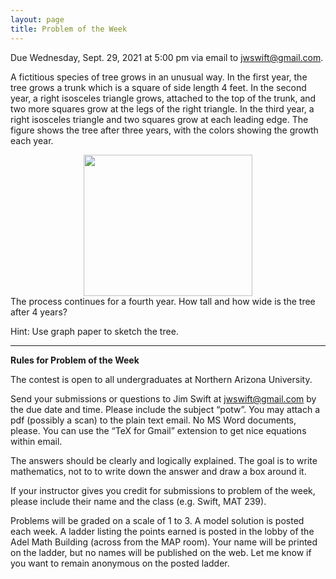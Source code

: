 ```yaml
---
layout: page
title: Problem of the Week
---
```


Due Wednesday, Sept. 29, 2021 at 5:00 pm via email to 
<a href="mailto:jwswift@gmail.com?subject=potw" target="_blank">jwswift@gmail.com</a>.
<p>
A fictitious species of tree grows in an unusual way.  In the first year, 
the tree grows a trunk which is a square of side length 4 feet.
In the second year, a right isosceles triangle grows, attached to the top of the trunk, and two more squares
grow at the legs of the right triangle.  In the third year, a right isosceles triangle and two squares grow at each leading
edge.  The figure shows the tree after three years, with the colors showing the growth each year.
<center>
<!--  this following line did not work.  I did something tricky for the first week, but I edited it because it
did not work in the archives.
<img src = "files/images/2021-09-29.png" style="width:180px;height:151">
-->
<img src = "https://naumathstat.github.io/problem-of-the-week/files/images/2021-09-29.png" style="width:270px;height:226">
</center>
The process continues for a fourth year.  How tall and how wide is the tree after 4 years?
</p><p>
Hint: Use graph paper to sketch the tree.
<hr>
<b>Rules for Problem of the Week</b>
<p>
The contest is open to all undergraduates at Northern Arizona University.
<p>
Send your submissions or questions to Jim Swift at
<a href="mailto:jwswift@gmail.com?subject=potw" target="_blank">jwswift@gmail.com</a> by the due date and time.
Please include the subject &ldquo;potw&rdquo;.
You may attach a pdf (possibly a scan) to the plain text email.  No MS Word documents, please.
You can use the &ldquo;TeX for Gmail&rdquo; extension to get nice equations within email.
<p>The answers should be clearly and logically explained.  The goal is to write mathematics, not to
 to write down the answer and draw a box around it.
</p>
<p>
	If your instructor gives you credit for submissions to problem of the week, please include their name
	and the class  (e.g. Swift, MAT 239).
</p><p>
	Problems will be graded on a scale of 1 to 3.  A model solution is posted each week.
	A ladder listing the points earned is posted in the lobby of the Adel Math Building 
	(across from the MAP room).  Your name will be printed on the ladder, but no names will be published on the web.
	Let me know if you want to remain anonymous on the posted ladder.
</p>
